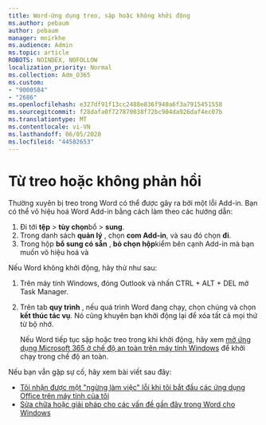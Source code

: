 ```yaml
---
title: Word-ứng dụng treo, sập hoặc không khởi động
ms.author: pebaum
author: pebaum
manager: mnirkhe
ms.audience: Admin
ms.topic: article
ROBOTS: NOINDEX, NOFOLLOW
localization_priority: Normal
ms.collection: Adm_O365
ms.custom:
- "9000584"
- "2686"
ms.openlocfilehash: e327df91f13cc2488e836f940a6f3a7915451558
ms.sourcegitcommit: f28dafa0f727870038f72bc904da926daf4ec07b
ms.translationtype: MT
ms.contentlocale: vi-VN
ms.lasthandoff: 06/05/2020
ms.locfileid: "44582653"
---
```

# <a name="word-crashes-or-doesnt-respond"></a>Từ treo hoặc không phản hồi

Thường xuyên bị treo trong Word có thể được gây ra bởi một lỗi Add-in. Bạn có thể vô hiệu hoá Word Add-in bằng cách làm theo các hướng dẫn:

1. Đi tới **tệp**  >  **tùy chọn**bổ  >  **sung**.
2. Trong danh sách **quản lý** , chọn **com Add-in**, và sau đó chọn **đi**.
3. Trong hộp **bổ sung có sẵn** , **bỏ chọn hộp**kiểm bên cạnh Add-in mà bạn muốn vô hiệu hoá và

Nếu Word không khởi động, hãy thử như sau:

1.   Trên máy tính Windows, đóng Outlook và nhấn CTRL + ALT + DEL mở Task Manager. 
2. Trên tab **quy trình** , nếu quá trình Word đang chạy, chọn chúng và chọn **kết thúc tác vụ**. Nó cũng khuyên bạn khởi động lại để xóa tất cả mọi thứ từ bộ nhớ.

    Nếu Word tiếp tục sập hoặc treo trong khi khởi động, hãy xem [mở ứng dụng Microsoft 365 ở chế độ an toàn trên máy tính Windows](https://support.office.com/article/Open-Office-apps-in-safe-mode-on-a-Windows-PC-dedf944a-5f4b-4afb-a453-528af4f7ac72) để khởi chạy trong chế độ an toàn.

Nếu bạn vẫn gặp sự cố, hãy xem bài viết sau đây: 
- [Tôi nhận được một "ngừng làm việc" lỗi khi tôi bắt đầu các ứng dụng Office trên máy tính của tôi](https://support.office.com/article/52bd7985-4e99-4a35-84c8-2d9b8301a2fa)
- [Sửa chữa hoặc giải pháp cho các vấn đề gần đây trong Word cho Windows](https://support.office.com/article/bf6bf17c-2807-4871-83ce-e337ae8f0b86)